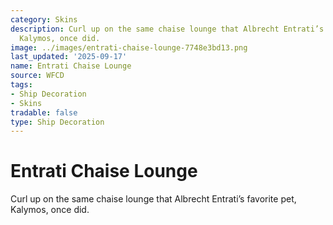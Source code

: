 ```yaml
---
category: Skins
description: Curl up on the same chaise lounge that Albrecht Entrati’s favorite pet,
  Kalymos, once did.
image: ../images/entrati-chaise-lounge-7748e3bd13.png
last_updated: '2025-09-17'
name: Entrati Chaise Lounge
source: WFCD
tags:
- Ship Decoration
- Skins
tradable: false
type: Ship Decoration
---
```


# Entrati Chaise Lounge

Curl up on the same chaise lounge that Albrecht Entrati’s favorite pet, Kalymos, once did.

